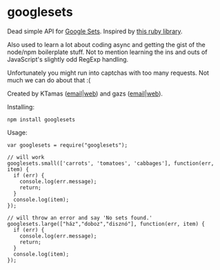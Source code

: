 googlesets
==========

Dead simple API for [Google Sets](http://labs.google.com/sets). Inspired by [this ruby library](https://github.com/bjeanes/google-sets).

Also used to learn a lot about coding async and getting the gist of the node/npm boilerplate stuff. Not to mention learning the ins and outs of JavaScript's slightly odd RegExp handling.

Unfortunately you might run into captchas with too many requests. Not much we can do about that :(

Created by KTamas ([email](mailto:ktamas@ktamas.com)|[web](http://blog.ktamas.com)) and gazs ([email](mailto:gazs@bergengocia.net)|[web](http://bergengocia.net/)).

Installing:

    npm install googlesets

Usage:

    var googlesets = require("googlesets");

    // will work
    googlesets.small(['carrots', 'tomatoes', 'cabbages'], function(err, item) {
      if (err) {
        console.log(err.message);
        return;
      }
      console.log(item);
    });

    // will throw an error and say 'No sets found.'
    googlesets.large(["ház","doboz","disznó"], function(err, item) {
      if (err) {
        console.log(err.message);
        return;
      } 
      console.log(item);
    });
